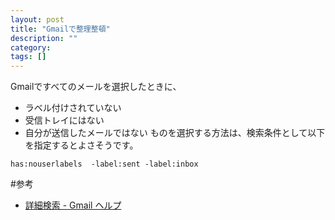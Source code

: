 ```yaml
---
layout: post
title: "Gmailで整理整頓"
description: ""
category: 
tags: []
---
```

Gmailですべてのメールを選択したときに、
- ラベル付けされていない
- 受信トレイにはない
- 自分が送信したメールではない
ものを選択する方法は、検索条件として以下を指定するとよさそうです。

```
has:nouserlabels  -label:sent -label:inbox
```

#参考
- [詳細検索 - Gmail ヘルプ](https://support.google.com/mail/answer/7190?hl=ja)







